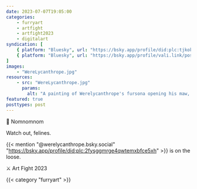 ```yaml
---
date: 2023-07-07T19:05:00
categories:
    - furryart
    - artfight
    - artfight2023
    - digitalart
syndication: [
    { platform: "Bluesky", url: "https://bsky.app/profile/did:plc:tjkokzqdnfzzlaxdjjzzzi5b/post/3k7wob4lobu25", hidden: true },
    { platform: "Bluesky", url: "https://bsky.app/profile/vali.link/post/3k7wob4lobu25" }
]
images:
    - "WereLycanthrope.jpg"
resources:
    - src: "WereLycanthrope.jpg"
      params:
        alt: "A painting of Werelycanthrope's fursona opening his maw, ready to eat a sandwich. A cat's head is peeking out of the front of the sandwich."
featured: true
posttypes: post
---
```

🥪 Nomnomnom

Watch out, felines. 

{{< mention "@werelycanthrope.bsky.social" "https://bsky.app/profile/did:plc:2fysggmrge4qwtemxbfce5xh" >}} is on the loose.

⚔️ Art Fight 2023

{{< category "furryart" >}}
